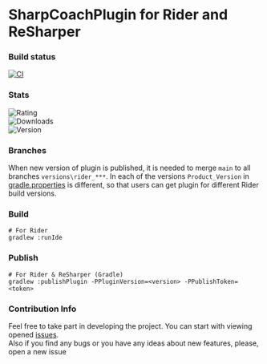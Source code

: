 # SharpCoachPlugin for Rider and ReSharper

### Build status
[![CI](https://github.com/DeagleGross/SharpCoachPlugin/actions/workflows/dotnet.yml/badge.svg)](https://github.com/DeagleGross/SharpCoachPlugin/actions/workflows/dotnet.yml)

### Stats 
![Rating](https://img.shields.io/jetbrains/plugin/r/rating/17522)  
![Downloads](https://img.shields.io/jetbrains/plugin/d/17522)   
![Version](https://img.shields.io/jetbrains/plugin/v/17522)

### Branches
When new version of plugin is published, it is needed to merge `main` to all branches `versions\rider_***`.
In each of the versions `Product_Version` in [gradle.properties](./gradle.properties) is different, so that users can get plugin for different Rider build versions.

### Build
```
# For Rider
gradlew :runIde
```

### Publish
```
# For Rider & ReSharper (Gradle)
gradlew :publishPlugin -PPluginVersion=<version> -PPublishToken=<token>
```

### Contribution Info
Feel free to take part in developing the project. 
You can start with viewing opened [issues](https://github.com/DeagleGross/SharpCoachPlugin/issues).  
Also if you find any bugs or you have any ideas about new features, please, open a new issue